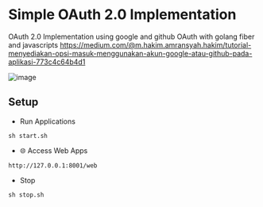 # Simple OAuth 2.0 Implementation
OAuth 2.0 Implementation using google and github OAuth with golang fiber and javascripts
https://medium.com/@m.hakim.amransyah.hakim/tutorial-menyediakan-opsi-masuk-menggunakan-akun-google-atau-github-pada-aplikasi-773c4c64b4d1

![image](https://github.com/Mhakimamransyah/oauth/assets/9213955/50f4dd76-7fe6-44ea-9c82-22232a424e3d)

## Setup
- Run Applications
```
sh start.sh
```
- 🌐 Access Web Apps
```
http://127.0.0.1:8001/web
```
- Stop
```
sh stop.sh
```
